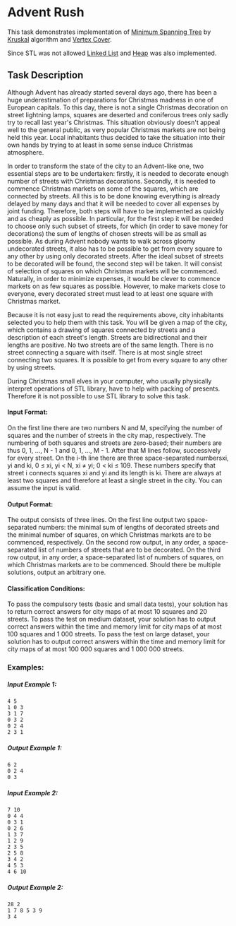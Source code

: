 # Advent Rush

This task demonstrates implementation of [Minimum Spanning Tree](https://en.wikipedia.org/wiki/Minimum_spanning_tree) by [Kruskal](https://en.wikipedia.org/wiki/Kruskal%27s_algorithm) algorithm and [Vertex Cover](https://en.wikipedia.org/wiki/Vertex_cover).

Since STL was not allowed [Linked List](https://en.wikipedia.org/wiki/Linked_list) and [Heap](https://en.wikipedia.org/wiki/Heap_(data_structure)) was also implemented.

## Task Description

Although Advent has already started several days ago, there has been a huge underestimation of preparations for Christmas madness in one of European capitals. To this day, there is not a single Christmas decoration on street lightning lamps, squares are deserted and coniferous trees only sadly try to recall last year's Christmas. This situation obviously doesn't appeal well to the general public, as very popular Christmas markets are not being held this year. Local inhabitants thus decided to take the situation into their own hands by trying to at least in some sense induce Christmas atmosphere.

In order to transform the state of the city to an Advent-like one, two essential steps are to be undertaken: firstly, it is needed to decorate enough number of streets with Christmas decorations. Secondly, it is needed to commence Christmas markets on some of the squares, which are connected by streets. All this is to be done knowing everything is already delayed by many days and that it will be needed to cover all expenses by joint funding. Therefore, both steps will have to be implemented as quickly and as cheaply as possible. In particular, for the first step it will be needed to choose only such subset of streets, for which (in order to save money for decorations) the sum of lengths of chosen streets will be as small as possible. As during Advent nobody wants to walk across gloomy undecorated streets, it also has to be possible to get from every square to any other by using only decorated streets. After the ideal subset of streets to be decorated will be found, the second step will be taken. It will consist of selection of squares on which Christmas markets will be commenced. Naturally, in order to minimize expenses, it would be clever to commence markets on as few squares as possible. However, to make markets close to everyone, every decorated street must lead to at least one square with Christmas market.

Because it is not easy just to read the requirements above, city inhabitants selected you to help them with this task. You will be given a map of the city, which contains a drawing of squares connected by streets and a description of each street's length. Streets are bidirectional and their lengths are positive. No two streets are of the same length. There is no street connecting a square with itself. There is at most single street connecting two squares. It is possible to get from every square to any other by using streets.

During Christmas small elves in your computer, who usually physically interpret operations of STL library, have to help with packing of presents. Therefore it is not possible to use STL library to solve this task.

#### Input Format:

On the first line there are two numbers N and M, specifying the number of squares and the number of streets in the city map, respectively.
The numbering of both squares and streets are zero-based; their numbers are thus 0, 1, ..., N - 1 and 0, 1, ..., M - 1.
After that M lines follow, successively for every street. On the i-th line there are three space-separated numbersxi, yi and ki, 0 ≤ xi, yi < N, xi ≠ yi; 0 < ki ≤ 109. These numbers specify that street i connects squares xi and yi and its length is ki.
There are always at least two squares and therefore at least a single street in the city.
You can assume the input is valid.

#### Output Format:

The output consists of three lines. On the first line output two space-separated numbers: the minimal sum of lengths of decorated streets and the minimal number of squares, on which Christmas markets are to be commenced, respectively. On the second row output, in any order, a space-separated list of numbers of streets that are to be decorated. On the third row output, in any order, a space-separated list of numbers of squares, on which Christmas markets are to be commenced.
Should there be multiple solutions, output an arbitrary one.

#### Classification Conditions:

To pass the compulsory tests (basic and small data tests), your solution has to return correct answers for city maps of at most 10 squares and 20 streets.
To pass the test on medium dataset, your solution has to output correct answers within the time and memory limit for city maps of at most 100 squares and 1 000 streets.
To pass the test on large dataset, your solution has to output correct answers within the time and memory limit for city maps of at most 100 000 squares and 1 000 000 streets.

### Examples:
##### Input Example 1:

	4 5
	1 0 3
	3 1 7
	0 3 2
	0 2 4
	2 3 1

##### Output Example 1:

	6 2
	0 2 4
	0 3

##### Input Example 2:

	7 10
	0 4 4
	0 3 1
	0 2 6
	1 3 7
	1 2 9
	2 3 5
	2 5 8
	3 4 2
	4 5 3
	4 6 10

##### Output Example 2:

	28 2
	1 7 8 5 3 9
	3 4

